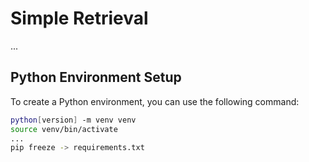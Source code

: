 # Simple Retrieval

...

## Python Environment Setup

To create a Python environment, you can use the following command:

```bash
python[version] -m venv venv
source venv/bin/activate
...
pip freeze -> requirements.txt
```
